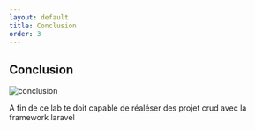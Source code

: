 ```yaml
---
layout: default
title: Conclusion
order: 3
---
```

## Conclusion 
![conclusion](/lab-crud-laravel-basic/conclusion/images/conclusion.jpg)

A fin de ce lab te doit capable de réaléser des projet crud avec la framework laravel 
<!-- note --> 
